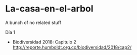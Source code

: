 # La-casa-en-el-arbol
A bunch of no related stuff


Día 1 

- Biodiversidad 2018: Capitulo 2 
  http://reporte.humboldt.org.co/biodiversidad/2018/cap2/ 

